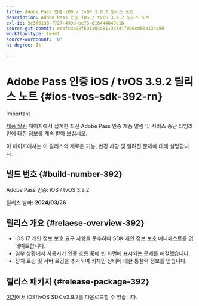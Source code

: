 ```yaml
---
title: Adobe Pass 인증 iOS / tvOS 3.9.2 릴리스 노트
description: Adobe Pass 인증 iOS / tvOS 3.9.2 릴리스 노트
exl-id: 5c3f6138-f727-499b-bc73-816444849c1b
source-git-commit: ecafc3a92f691203d8113a741f0b6cd00a134e80
workflow-type: tm+mt
source-wordcount: '0'
ht-degree: 0%

---
```


# Adobe Pass 인증 iOS / tvOS 3.9.2 릴리스 노트 {#ios-tvos-sdk-392-rn}

>[!IMPORTANT]
>
> [제품 알림](/help/authentication/product-announcements.md) 페이지에서 집계한 최신 Adobe Pass 인증 제품 알림 및 서비스 중단 타임라인에 대한 정보를 계속 받아 보십시오.

이 페이지에서는 이 릴리스의 새로운 기능, 변경 사항 및 알려진 문제에 대해 설명합니다.

## 빌드 번호 {#build-number-392}

Adobe Pass 인증: iOS / tvOS 3.9.2

릴리스 날짜: **2024/03/26**

## 릴리스 개요 {#relaese-overview-392}

* iOS 17 개인 정보 보호 요구 사항을 준수하여 SDK 개인 정보 보호 매니페스트를 업데이트합니다.
* 일부 상황에서 사용자가 인증 흐름 중에 빈 화면에 표시되는 문제를 해결했습니다.
* 장치 로깅 및 서버 로깅을 추가하여 키체인 상태에 대한 통찰력 정보를 얻습니다.

## 릴리스 패키지 {#release-package-392}

[여기](https://tve.zendesk.com/hc/en-us/articles/204963209-iOS-tvOS-Native-AccessEnabler-Library)에서 iOS/tvOS SDK v3.9.2를 다운로드할 수 있습니다.
